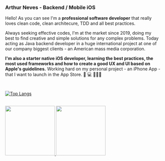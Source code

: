 ### Arthur Neves - Backend / Mobile iOS

Hello! As you can see I'm a **professional software developer** that really loves clean code, clean architecure, TDD and all best practices. 

Always seeking effective codes, I'm at the market since 2019, doing my best to find creative and simple solutions for any complex problems.
Today acting as Java backend developer in a huge international project at one of our company biggest clients - an American mass media corporation.

**I'm also a starter native iOS developer, learning the best practices, the most used frameworks and how to create a good UX and UI based on Apple's guidelines.**
Working hard on my personal project - an iPhone App - that I want to launch in the App Store.
📱 💻 👨🏻‍💻
#
[![Top Langs](https://github-readme-stats.vercel.app/api/top-langs/?username=arthurnvs&layout=compact)](https://github.com/anuraghazra/github-readme-stats) 


<div style="display: inline_block"><br>
  <a href="https://github.com/ArthurNvs">
  <img height="160em" src="https://github-readme-stats.vercel.app/api?username=Badarando&show_icons=true&theme=chartreuse-dark&include_all_commits=true&count_private=true"/>
  <img height="160em" src="https://github-readme-stats.vercel.app/api/top-langs/?username=Badarando&layout=compact&langs_count=7&theme=chartreuse-dark"/>
</div>
